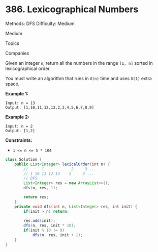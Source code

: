 # 386. Lexicographical Numbers

Methods: DFS
Difficulty: Medium

Medium

Topics

Companies

Given an integer `n`, return all the numbers in the range `[1, n]` sorted in lexicographical order.

You must write an algorithm that runs in `O(n)` time and uses `O(1)` extra space.

**Example 1:**

```
Input: n = 13
Output: [1,10,11,12,13,2,3,4,5,6,7,8,9]

```

**Example 2:**

```
Input: n = 2
Output: [1,2]

```

**Constraints:**

- `1 <= n <= 5 * 104`

```java
class Solution {
    public List<Integer> lexicalOrder(int n) {
        //      1            2     3 ...
        // 1 10 11 12 13    2     3 ...
        // DFS
        List<Integer> res = new ArrayList<>();
        dfs(n, res, 1);

        return res;
    }
    private void dfs(int n, List<Integer> res, int init) {
        if(init > n) return;
     
        res.add(init);
        dfs(n, res, init * 10);
        if(init % 10 != 9)
            dfs(n, res, init + 1);
    }
}
```